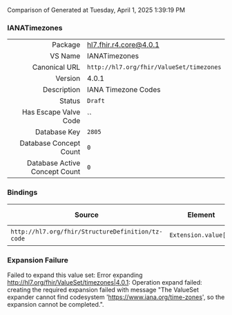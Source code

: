 Comparison of 
Generated at Tuesday, April 1, 2025 1:39:19 PM

### IANATimezones

|      |     |
| ---: | --- |
| Package | hl7.fhir.r4.core@4.0.1 |
| VS Name | IANATimezones |
| Canonical URL | `http://hl7.org/fhir/ValueSet/timezones` |
| Version | 4.0.1 |
| Description | IANA Timezone Codes |
| Status | `Draft` |
| Has Escape Valve Code | `` |
| Database Key | `2805` |
| Database Concept Count | `0` |
| Database Active Concept Count | `0` |
### Bindings

| Source | Element | Binding | Strength | Element Short |
| ------ | ------- | ------- | -------- | ------------- |
| `http://hl7.org/fhir/StructureDefinition/tz-code` | `Extension.value[x]` | `http://hl7.org/fhir/ValueSet/timezones\|4.0.1` | `Required` | Value of extension |

### Expansion Failure

Failed to expand this value set: Error expanding http://hl7.org/fhir/ValueSet/timezones|4.0.1: Operation expand failed: creating the required expansion failed with message "The ValueSet expander cannot find codesystem 'https://www.iana.org/time-zones', so the expansion cannot be completed.".
